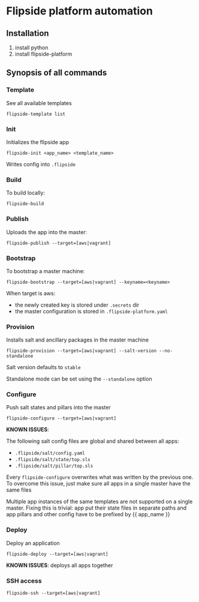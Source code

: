 # Flipside platform automation


## Installation

1. install python
2. install flipside-platform



## Synopsis of all commands

### Template

See all available templates

    flipside-template list


### Init

Initializes the flipside app

    flipside-init <app_name> <template_name>

Writes config into `.flipside`


### Build

To build locally:

    flipside-build


### Publish

Uploads the app into the master:

    flipside-publish --target=[aws|vagrant]


### Bootstrap

To bootstrap a master machine:

    flipside-bootstrap --target=[aws|vagrant] --keyname=<keyname>

When target is aws:
- the newly created key is stored under `.secrets` dir
- the master configuration is stored in `.flipside-platform.yaml`


### Provision

Installs salt and ancillary packages in the master machine

    flipside-provision --target=[aws|vagrant] --salt-version --no-standalone

Salt version defaults to `stable`

Standalone mode can be set using the `--standalone` option


### Configure

Push salt states and pillars into the master

    flipside-configure --target=[aws|vagrant]

**KNOWN ISSUES**:

The following salt config files are global and shared between all apps:
- `.flipside/salt/config.yaml`
- `.flipside/salt/state/top.sls`
- `.flipside/salt/pillar/top.sls`

Every `flipside-configure` overwrites what was written by the previous one. To
overcome this issue, just make sure all apps in a single master have the same
files

Multiple app instances of the same templates are not supported on a single
 master. Fixing this is trivial: app put their state files in separate paths and app pillars and other config have to be prefixed by {{ app_name }}


### Deploy

Deploy an application

    flipside-deploy --target=[aws|vagrant]

**KNOWN ISSUES**: deploys all apps together

### SSH access

    flipside-ssh --target=[aws|vagrant]
